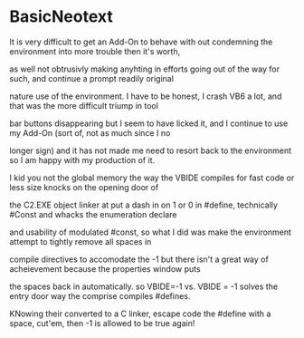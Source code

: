 # BasicNeotext

It is very difficult to get an Add-On to behave with out condemning the environment into more trouble then it's worth,

as well not obtrusivly making anyhting in efforts going out of the way for such, and continue a prompt readily original

nature use of the environment.  I have to be honest, I crash VB6 a lot, and that was the more difficult triump in tool

bar buttons disappearing but I seem to have licked it, and I continue to use my Add-On (sort of, not as much since I no

longer sign) and it has not made me need to resort back to the environment so I am happy with my production of it.

I kid you not the global memory the way the VBIDE compiles for fast code or less size knocks on the opening door of

the C2.EXE object linker at put a dash in on 1 or 0 in #define, technically #Const and whacks the enumeration declare

and usability of modulated #const, so what I did was make the environment attempt to tightly remove all spaces in

compile directives to accomodate the -1 but there isn't a great way of acheievement because the properties window puts

the spaces back in automatically. so VBIDE=-1 vs. VBIDE = -1 solves the entry door way the comprise compiles #defines.

KNowing their converted to a C linker, escape code the #define with a space, cut'em, then -1 is allowed to be true again!